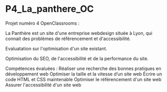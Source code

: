 # P4_La_panthere_OC

Projet numéro 4 OpenClassrooms :

La Panthère est un site d'une entreprise webdesign située à Lyon,
qui connait des problèmes de référencement et d'accessibilité.

Evaluatation sur l'optimisation d'un site existant.

Optimisation du SEO, de l'accessibilité et de la performance du site.

Compétences évaluées : 
Réaliser une recherche des bonnes pratiques en développement web
Optimiser la taille et la vitesse d’un site web
Écrire un code HTML et CSS maintenable
Optimiser le référencement d'un site web
Assurer l'accessibilité d'un site web